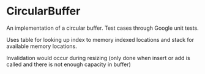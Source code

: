 # CircularBuffer
An implementation of a circular buffer. Test cases through Google unit tests.

Uses table for looking up index to memory indexed locations and stack for available memory locations.

Invalidation would occur during resizing (only done when insert or add is called and there is not enough capacity in buffer)
